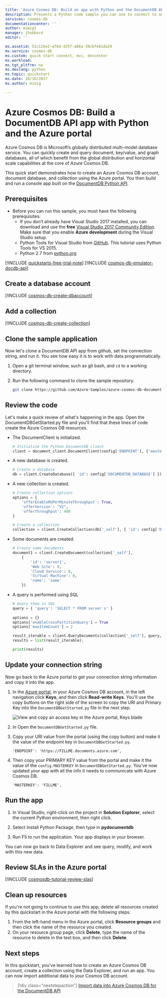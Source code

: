 ```yaml
---
title: 'Azure Cosmos DB: Build an app with Python and the DocumentDB API | Microsoft Docs'
description: Presents a Python code sample you can use to connect to and query the Azure Cosmos DB DocumentDB API
services: cosmos-db
documentationcenter: ''
author: mimig1
manager: jhubbard
editor: ''

ms.assetid: 51c11be2-af6d-425f-a86a-39cbfe61da29
ms.service: cosmos-db
ms.custom: quick start connect, mvc, devcenter
ms.workload: 
ms.tgt_pltfrm: na
ms.devlang: python
ms.topic: quickstart
ms.date: 10/16/2017
ms.author: mimig

---
```

# Azure Cosmos DB: Build a DocumentDB API app with Python and the Azure portal

Azure Cosmos DB is Microsoft’s globally distributed multi-model database service. You can quickly create and query document, key/value, and graph databases, all of which benefit from the global distribution and horizontal scale capabilities at the core of Azure Cosmos DB. 

This quick start demonstrates how to create an Azure Cosmos DB account, document database, and collection using the Azure portal. You then build and run a console app built on the [DocumentDB Python API](documentdb-sdk-python.md).

## Prerequisites

* Before you can run this sample, you must have the following prerequisites:
    * If you don’t already have Visual Studio 2017 installed, you can download and use the **free** [Visual Studio 2017 Community Edition](https://www.visualstudio.com/downloads/). Make sure that you enable **Azure development** during the Visual Studio setup.
    * Python Tools for Visual Studio from [GitHub](http://microsoft.github.io/PTVS/). This tutorial uses Python Tools for VS 2015.
    * Python 2.7 from [python.org](https://www.python.org/downloads/release/python-2712/)

[!INCLUDE [quickstarts-free-trial-note](../../includes/quickstarts-free-trial-note.md)] 
[!INCLUDE [cosmos-db-emulator-docdb-api](../../includes/cosmos-db-emulator-docdb-api.md)]

## Create a database account

[!INCLUDE [cosmos-db-create-dbaccount](../../includes/cosmos-db-create-dbaccount.md)]

## Add a collection

[!INCLUDE [cosmos-db-create-collection](../../includes/cosmos-db-create-collection.md)]

## Clone the sample application

Now let's clone a DocumentDB API app from github, set the connection string, and run it. You see how easy it is to work with data programmatically. 

1. Open a git terminal window, such as git bash, and `cd` to a working directory.  

2. Run the following command to clone the sample repository. 

    ```bash
    git clone https://github.com/Azure-Samples/azure-cosmos-db-documentdb-python-getting-started.git
    ```  
## Review the code

Let's make a quick review of what's happening in the app. Open the DocumentDBGetStarted.py file and you'll find that these lines of code create the Azure Cosmos DB resources. 


* The DocumentClient is initialized.

    ```python
    # Initialize the Python DocumentDB client
    client = document_client.DocumentClient(config['ENDPOINT'], {'masterKey': config['MASTERKEY']})
    ```

* A new database is created.

    ```python
    # Create a database
    db = client.CreateDatabase({ 'id': config['DOCUMENTDB_DATABASE'] })
    ```

* A new collection is created.

    ```python
    # Create collection options
    options = {
        'offerEnableRUPerMinuteThroughput': True,
        'offerVersion': "V2",
        'offerThroughput': 400
    }

    # Create a collection
    collection = client.CreateCollection(db['_self'], { 'id': config['DOCUMENTDB_COLLECTION'] }, options)
    ```

* Some documents are created.

    ```python
    # Create some documents
    document1 = client.CreateDocument(collection['_self'],
        { 
            'id': 'server1',
            'Web Site': 0,
            'Cloud Service': 0,
            'Virtual Machine': 0,
            'name': 'some' 
        })
    ```

* A query is performed using SQL

    ```python
    # Query them in SQL
    query = { 'query': 'SELECT * FROM server s' }    
            
    options = {} 
    options['enableCrossPartitionQuery'] = True
    options['maxItemCount'] = 2

    result_iterable = client.QueryDocuments(collection['_self'], query, options)
    results = list(result_iterable);

    print(results)
    ```

## Update your connection string

Now go back to the Azure portal to get your connection string information and copy it into the app.

1. In the [Azure portal](http://portal.azure.com/), in your Azure Cosmos DB account, in the left navigation click **Keys**, and then click **Read-write Keys**. You'll use the copy buttons on the right side of the screen to copy the URI and Primary Key into the `DocumentDBGetStarted.py` file in the next step.

    ![View and copy an access key in the Azure portal, Keys blade](./media/create-documentdb-dotnet/keys.png)

2. In Open the `DocumentDBGetStarted.py` file. 

3. Copy your URI value from the portal (using the copy button) and make it the value of the endpoint key in `DocumentDBGetStarted.py`. 

    `'ENDPOINT': 'https://FILLME.documents.azure.com',`

4. Then copy your PRIMARY KEY value from the portal and make it the value of the `config.MASTERKEY` in `DocumentDBGetStarted.py`. You've now updated your app with all the info it needs to communicate with Azure Cosmos DB. 

    `'MASTERKEY': 'FILLME',`
    
## Run the app
1. In Visual Studio, right-click on the project in **Solution Explorer**, select the current Python environment, then right click.

2. Select Install Python Package, then type in **pydocumentdb**

3. Run F5 to run the application. Your app displays in your browser. 

You can now go back to Data Explorer and see query, modify, and work with this new data. 

## Review SLAs in the Azure portal

[!INCLUDE [cosmosdb-tutorial-review-slas](../../includes/cosmos-db-tutorial-review-slas.md)]

## Clean up resources

If you're not going to continue to use this app, delete all resources created by this quickstart in the Azure portal with the following steps:

1. From the left-hand menu in the Azure portal, click **Resource groups** and then click the name of the resource you created. 
2. On your resource group page, click **Delete**, type the name of the resource to delete in the text box, and then click **Delete**.

## Next steps

In this quickstart, you've learned how to create an Azure Cosmos DB account, create a collection using the Data Explorer, and run an app. You can now import additional data to your Cosmos DB account. 

> [!div class="nextstepaction"]
> [Import data into Azure Cosmos DB for the DocumentDB API](import-data.md)


